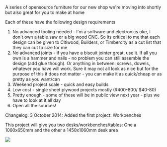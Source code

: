 A series of opensource furniture for our new shop we're moving into shortly but also great for you to make at home

Each of these have the following design requirements

1.  No advanced tooling needed - I'm a software and electronics oke, I don't own a table saw or a big wood CNC. So its critical to me that each design can be given to Citiwood, Builders, or Timbercity as a cut list that they can cut to size for me
2.  No advanced joints - if you have a biscuit jointer great, use it.  If all you own is a hammer and nails - no problem you can still assemble the design (add glue though).  Or anything in between:  screws, dowels, whatever you have will work.  Sure it may not all look as nice but for the purpose of this it does not matter - you can make it as quick/cheap or as pretty as you want/can
3.  Weekend project scale - quick and easy builds
4.  Low cost - single sheet plywood projects mostly (R400-800/ $40-80) 
5.  Pretty enough - some of these will be in public view next year - plus we have to look at it all day
6.  Open all the sources!

Changelog:  3 October 2014:  Added the first project:  Workbenches 

This project will give you two desks/workbenches/tables:  One a 1060x650mm and the other a 1450x1060mm desk area

![](https://raw.githubusercontent.com/openhardwarecoza/OPHW-HW-OPENFURNITURE/master/Workbenches/Render%20with%20sheets.png)

